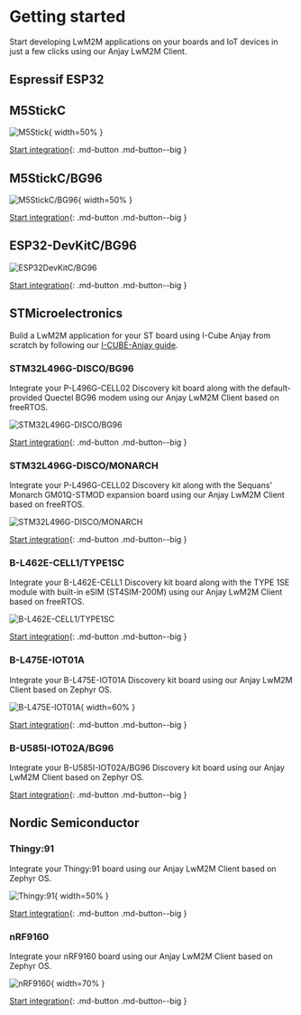# Getting started

Start developing LwM2M applications on your boards and IoT devices in just a few clicks using our Anjay LwM2M Client.

## Espressif ESP32
## M5StickC

![M5Stick](images/m5stick.webp "M5Stick"){ width=50% }

[Start integration](./ESP32_integration/M5Stick.md){: .md-button .md-button--big }

## M5StickC/BG96

![M5StickC/BG96](images/M5StickC+BG96.jpg "M5StickC/BG96"){ width=50% }

[Start integration](./ESP32_integration/M5StickBG96.md){: .md-button .md-button--big }

## ESP32-DevKitC/BG96

![ESP32DevKitC/BG96](images/ESP32devkitC+BG96.png "ESP32DevKitC/BG96")

[Start integration](./ESP32_integration/ESP32-DevKitCBG96.md){: .md-button .md-button--big }

## STMicroelectronics

Build a LwM2M application for your ST board using I-Cube Anjay from scratch by following our [I-CUBE-Anjay guide](../Anjay_ST_integration/Building_LwM2M_applications/Building_LwM2M_applications_with_I-CUBE-Anjay/).

### STM32L496G-DISCO/BG96

Integrate your P-L496G-CELL02 Discovery kit board along with the default-provided Quectel BG96 modem using our Anjay LwM2M Client based on freeRTOS.

![STM32L496G-DISCO/BG96](images/qctl.jpg "STM32L496G-DISCO/BG96")

[Start integration](./Anjay_ST_integration/STM32L496G-DISCOBG96.md){: .md-button .md-button--big }

### STM32L496G-DISCO/MONARCH

Integrate your P-L496G-CELL02 Discovery kit along with the Sequans' Monarch GM01Q-STMOD expansion board using our Anjay LwM2M Client based on freeRTOS.

![STM32L496G-DISCO/MONARCH](images/sqns.png "STM32L496G-DISCO/MONARCH")

[Start integration](./Anjay_ST_integration/STM32L496G-DISCO-MONARCH.md){: .md-button .md-button--big }

### B-L462E-CELL1/TYPE1SC

Integrate your B-L462E-CELL1 Discovery kit board along with the TYPE 1SE module with built-in eSIM (ST4SIM-200M) using our Anjay LwM2M Client based on freeRTOS.

![B-L462E-CELL1/TYPE1SC](images/murata.jpg "B-L462E-CELL1/TYPE1SC")

[Start integration](./Anjay_ST_integration/B-L462E-CELL1-TYPE1SC.md){: .md-button .md-button--big }

###  B-L475E-IOT01A

Integrate your B-L475E-IOT01A Discovery kit board using our Anjay LwM2M Client based on Zephyr OS.

![B-L475E-IOT01A](images/B_L475E_IOT01A1.png "B_L475E_IOT01A1"){ width=60% }

[Start integration](./Anjay_ST_integration/B-L475E-IOT01A.md){: .md-button .md-button--big }

###  B-U585I-IOT02A/BG96

Integrate your B-U585I-IOT02A/BG96 Discovery kit board using our Anjay LwM2M Client based on Zephyr OS.

[Start integration](./Anjay_ST_integration/B-U585I-IOT02A-BG96.md){: .md-button .md-button--big }


## Nordic Semiconductor

### Thingy:91

Integrate your Thingy:91 board using our Anjay LwM2M Client based on Zephyr OS.

![Thingy:91](images/thingy91.png "Thingy:91"){ width=50% }

[Start integration](./Anjay_Nordic_integration/Thingy91.md){: .md-button .md-button--big }

### nRF9160

Integrate your nRF9160 board using our Anjay LwM2M Client based on Zephyr OS.

![nRF9160](images/nRF9160.png "nRF9160"){ width=70% }

[Start integration](./Anjay_Nordic_integration/nRF9160.md){: .md-button .md-button--big }
